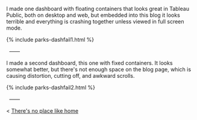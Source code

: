 
I made one dashboard with floating containers that looks great in Tableau Public, both on desktop and web, but embedded into this blog it looks terrible and everything is crashing together unless viewed in full screen mode. 

{% include parks-dashfail1.html %}

&nbsp;
——
&nbsp;

I made a second dashboard, this one with fixed containers. It looks somewhat better, but there's not enough space on the blog page, which is causing distortion, cutting off, and awkward scrolls. 

{% include parks-dashfail2.html %}

&nbsp;
——
&nbsp;



< [There's no place like home](./index.md)
